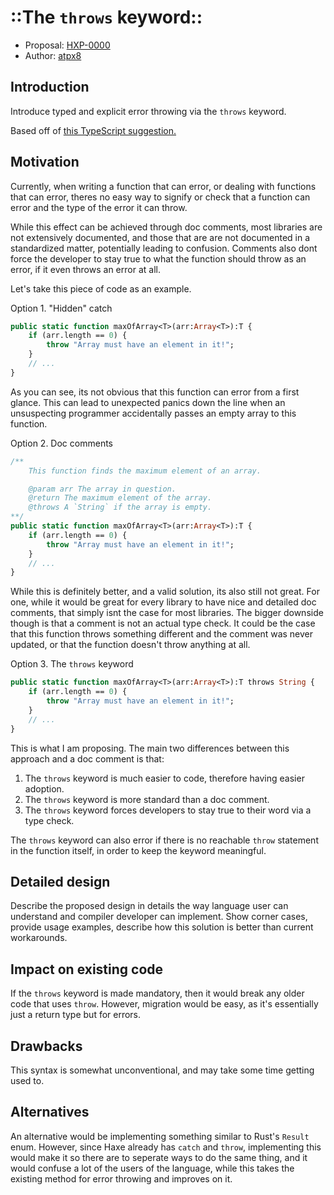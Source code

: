 # ::The `throws` keyword::

* Proposal: [HXP-0000](0000-throws-keyword.md)
* Author: [atpx8](https://github.com/SomeoneSom)

## Introduction

Introduce typed and explicit error throwing via the `throws` keyword.

Based off of [this TypeScript suggestion.](https://github.com/microsoft/TypeScript/issues/13219)

## Motivation

Currently, when writing a function that can error, or dealing with functions
that can error, theres no easy way to signify or check that a function can error
and the type of the error it can throw.

While this effect can be achieved through doc comments, most libraries are not
extensively documented, and those that are are not documented in a standardized
matter, potentially leading to confusion. Comments also dont force the developer
to stay true to what the function should throw as an error, if it even throws an
error at all.

Let's take this piece of code as an example.

Option 1. "Hidden" catch
```haxe
public static function maxOfArray<T>(arr:Array<T>):T {
    if (arr.length == 0) {
        throw "Array must have an element in it!";
    }
    // ...
}
```
As you can see, its not obvious that this function can error from a first glance.
This can lead to unexpected panics down the line when an unsuspecting programmer
accidentally passes an empty array to this function.

Option 2. Doc comments
```haxe
/**
    This function finds the maximum element of an array.

    @param arr The array in question.
    @return The maximum element of the array.
    @throws A `String` if the array is empty.
**/
public static function maxOfArray<T>(arr:Array<T>):T {
    if (arr.length == 0) {
        throw "Array must have an element in it!";
    }
    // ...
}
```
While this is definitely better, and a valid solution, its also still not great.
For one, while it would be great for every library to have nice and detailed doc
comments, that simply isnt the case for most libraries. The bigger downside though
is that a comment is not an actual type check. It could be the case that this function
throws something different and the comment was never updated, or that the function
doesn't throw anything at all.

Option 3. The `throws` keyword
```haxe
public static function maxOfArray<T>(arr:Array<T>):T throws String {
    if (arr.length == 0) {
        throw "Array must have an element in it!";
    }
    // ...
}
```
This is what I am proposing. The main two differences between this approach and a doc
comment is that:
1. The `throws` keyword is much easier to code, therefore having easier adoption.
2. The `throws` keyword is more standard than a doc comment.
3. The `throws` keyword forces developers to stay true to their word via a type check.

The `throws` keyword can also error if there is no reachable `throw` statement in the function
itself, in order to keep the keyword meaningful.

## Detailed design

Describe the proposed design in details the way language user can understand
and compiler developer can implement. Show corner cases, provide usage examples,
describe how this solution is better than current workarounds.

## Impact on existing code

If the `throws` keyword is made mandatory, then it would break any older code that
uses `throw`. However, migration would be easy, as it's essentially just a
return type but for errors.

## Drawbacks

This syntax is somewhat unconventional, and may take some time getting used to.

## Alternatives

An alternative would be implementing something similar to Rust's `Result` enum.
However, since Haxe already has `catch` and `throw`, implementing this would
make it so there are to seperate ways to do the same thing, and it would confuse
a lot of the users of the language, while this takes the existing method
for error throwing and improves on it.
